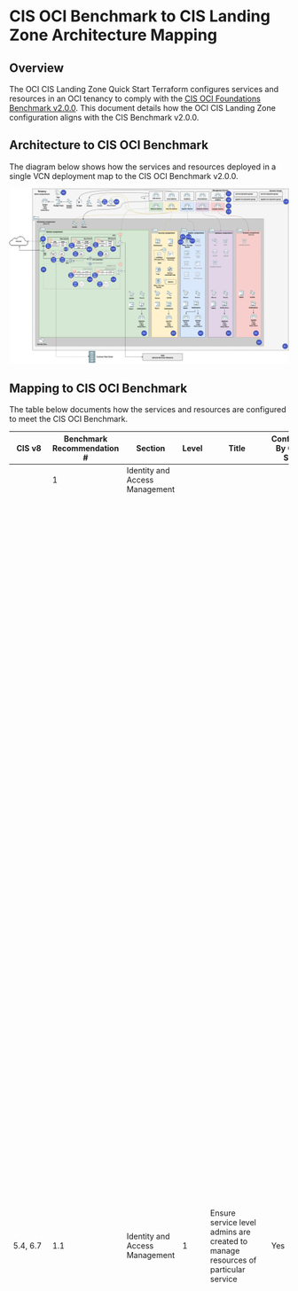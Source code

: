 # CIS OCI Benchmark to CIS Landing Zone Architecture Mapping
## Overview
The OCI CIS Landing Zone Quick Start Terraform configures services and resources in an OCI tenancy to comply with the [CIS OCI Foundations Benchmark v2.0.0](https://www.cisecurity.org/benchmark/oracle_cloud/).  This document details how the OCI CIS Landing Zone configuration aligns with the CIS Benchmark v2.0.0.

## Architecture to CIS OCI Benchmark
The diagram below shows how the services and resources deployed in a single VCN deployment map to the CIS OCI Benchmark v2.0.0.

![Architecture_Single_VCN](images/Architecture_Single_VCN_CIS.png)
## Mapping to CIS OCI Benchmark
The table below documents how the services and resources are configured to meet the CIS OCI Benchmark.

|CIS v8        |Benchmark Recommendation #|Section                       |Level|Title                                                                                                                             |Configured By Quick Start           |Quick Start Terraform                                                                                                                                                                                                                                                                                                                                                                                                                                                                                                                                                                                                                                                                                                                                                                                                                                                                                                                                                                                                                                                                                                                                                                                                                                                                                                                                                                                                                                                                                                                                                                                                                                                                                                                                                                                                                                                                                                                                  |Code Source                                                                                                                                                                                                                                                                                                                                                                                                                                                          |
|--------------|--------------------------|------------------------------|-----|----------------------------------------------------------------------------------------------------------------------------------|------------------------------------|-------------------------------------------------------------------------------------------------------------------------------------------------------------------------------------------------------------------------------------------------------------------------------------------------------------------------------------------------------------------------------------------------------------------------------------------------------------------------------------------------------------------------------------------------------------------------------------------------------------------------------------------------------------------------------------------------------------------------------------------------------------------------------------------------------------------------------------------------------------------------------------------------------------------------------------------------------------------------------------------------------------------------------------------------------------------------------------------------------------------------------------------------------------------------------------------------------------------------------------------------------------------------------------------------------------------------------------------------------------------------------------------------------------------------------------------------------------------------------------------------------------------------------------------------------------------------------------------------------------------------------------------------------------------------------------------------------------------------------------------------------------------------------------------------------------------------------------------------------------------------------------------------------------------------------------------------------|---------------------------------------------------------------------------------------------------------------------------------------------------------------------------------------------------------------------------------------------------------------------------------------------------------------------------------------------------------------------------------------------------------------------------------------------------------------------|
|              |1                         |Identity and Access Management|     |                                                                                                                                  |                                    |                                                                                                                                                                                                                                                                                                                                                                                                                                                                                                                                                                                                                                                                                                                                                                                                                                                                                                                                                                                                                                                                                                                                                                                                                                                                                                                                                                                                                                                                                                                                                                                                                                                                                                                                                                                                                                                                                                                                                       |                                                                                                                                                                                                                                                                                                                                                                                                                                                                     |
|5.4, 6.7      |1.1                       |Identity and Access Management|1    |Ensure service level admins are created to manage resources of particular service                                                 |Yes                                 |The CIS Landing Zone defines the following personas that account for most organization needs: • IAM Administrators: manage IAM services and resources including compartments, groups, dynamic groups, policies, identity providers, authentication policies, network sources, tag defaults. However, this group is not allowed to manage the out-of-box Administrators and Credential Administrators groups. It's also not allowed to touch the out-of-box Tenancy Admin Policy policy. • Credential Administrators: manage users capabilities and users credentials in general, including API keys, authentication tokens and secret keys. • Cost Administrators: manage budgets and usage reports. • Auditors: entitled with read-only access across the tenancy and the ability to use cloud-shell to run the cis_reports.py script. • Announcement Readers: for reading announcements displayed in OCI Console. • Security Administrators: manage security services and resources including Vaults, Keys, Logging, Vulnerability Scanning, Web Application Firewall, Bastion, Service Connector Hub. • Network Administrators: manage OCI network family, including VCNs, Load Balancers, DRGs, VNICs, IP addresses. • Application Administrators: manage application related resources including Compute images, OCI Functions, Kubernetes clusters, Streams, Object Storage, Block Storage, File Storage. • Database Administrators: manage database services, including Oracle VMDB (Virtual Machine), BMDB (Bare Metal), ADB (Autonomous databases), Exadata databases, MySQL, NoSQL, etc. • ExaCS Administrators (only created when ExaCS compartment is created): manage Exadata infrastructure and VM clusters in the ExaCS compartment. • Storage Administrators: the only group allowed to delete storage resources, including buckets, volumes and files. Used as a protection measure against inadvertent deletion of storage resources.|https://github.com/oracle-quickstart/oci-cis-landingzone-quickstart/blob/main/config/iam_groups.tf Deployment dependent: - https://github.com/oracle-quickstart/oci-cis-landingzone-quickstart/blob/main/config/iam_service_policies.tf - https://github.com/oracle-quickstart/oci-cis-landingzone-quickstart/blob/main/config/iam_template_policies.tf                                                                                                              |
|3.3           |1.2                       |Identity and Access Management|1    |Ensure permissions on all resources are given only to the tenancy administrator group                                             |Yes                                 |The CIS Landing Zone defines the following personas that account for most organization needs: • IAM Administrators: manage IAM services and resources including compartments, groups, dynamic groups, policies, identity providers, authentication policies, network sources, tag defaults. However, this group is not allowed to manage the out-of-box Administrators and Credential Administrators groups. It's also not allowed to touch the out-of-box Tenancy Admin Policy policy. • Credential Administrators: manage users capabilities and users credentials in general, including API keys, authentication tokens and secret keys. • Cost Administrators: manage budgets and usage reports. • Auditors: entitled with read-only access across the tenancy and the ability to use cloud-shell to run the cis_reports.py script. • Announcement Readers: for reading announcements displayed in OCI Console. • Security Administrators: manage security services and resources including Vaults, Keys, Logging, Vulnerability Scanning, Web Application Firewall, Bastion, Service Connector Hub. • Network Administrators: manage OCI network family, including VCNs, Load Balancers, DRGs, VNICs, IP addresses. • Application Administrators: manage application related resources including Compute images, OCI Functions, Kubernetes clusters, Streams, Object Storage, Block Storage, File Storage. • Database Administrators: manage database services, including Oracle VMDB (Virtual Machine), BMDB (Bare Metal), ADB (Autonomous databases), Exadata databases, MySQL, NoSQL, etc. • ExaCS Administrators (only created when ExaCS compartment is created): manage Exadata infrastructure and VM clusters in the ExaCS compartment. • Storage Administrators: the only group allowed to delete storage resources, including buckets, volumes and files. Used as a protection measure against inadvertent deletion of storage resources.|https://github.com/oracle-quickstart/oci-cis-landingzone-quickstart/blob/main/config/iam_groups.tf Deployment dependent: - https://github.com/oracle-quickstart/oci-cis-landingzone-quickstart/blob/main/config/iam_service_policies.tf - https://github.com/oracle-quickstart/oci-cis-landingzone-quickstart/blob/main/config/iam_template_policies.tf                                                                                                              |
|3.3, 5.4      |1.3                       |Identity and Access Management|1    |Ensure IAM administrators cannot update tenancy Administrators group                                                              |Yes                                 |The CIS Landing Zone defines the following personas that account for most organization needs: • IAM Administrators: manage IAM services and resources including compartments, groups, dynamic groups, policies, identity providers, authentication policies, network sources, tag defaults. However, this group is not allowed to manage the out-of-box Administrators and Credential Administrators groups. It's also not allowed to touch the out-of-box Tenancy Admin Policy policy. • Credential Administrators: manage users capabilities and users credentials in general, including API keys, authentication tokens and secret keys.                                                                                                                                                                                                                                                                                                                                                                                                                                                                                                                                                                                                                                                                                                                                                                                                                                                                                                                                                                                                                                                                                                                                                                                                                                                                                                            |https://github.com/oracle-quickstart/oci-cis-landingzone-quickstart/blob/main/config/iam_groups.tf Deployment dependent: - https://github.com/oracle-quickstart/oci-cis-landingzone-quickstart/blob/main/config/iam_service_policies.tf - https://github.com/oracle-quickstart/oci-cis-landingzone-quickstart/blob/main/config/iam_template_policies.tf                                                                                                              |
|4.1, 5.2      |1.4                       |Identity and Access Management|1    |Ensure IAM password policy requires minimum length of 14 or greater                                                               |No                                  |The CIS Landing Zone does change authentication settings.                                                                                                                                                                                                                                                                                                                                                                                                                                                                                                                                                                                                                                                                                                                                                                                                                                                                                                                                                                                                                                                                                                                                                                                                                                                                                                                                                                                                                                                                                                                                                                                                                                                                                                                                                                                                                                                                                              |                                                                                                                                                                                                                                                                                                                                                                                                                                                                     |
|4.1, 5.2      |1.5                       |Identity and Access Management|1    |Ensure IAM password policy expires passwords within 365 days                                                                      |No                                  |The CIS Landing Zone does change authentication settings.                                                                                                                                                                                                                                                                                                                                                                                                                                                                                                                                                                                                                                                                                                                                                                                                                                                                                                                                                                                                                                                                                                                                                                                                                                                                                                                                                                                                                                                                                                                                                                                                                                                                                                                                                                                                                                                                                              |                                                                                                                                                                                                                                                                                                                                                                                                                                                                     |
|5.2           |1.6                       |Identity and Access Management|1    |Ensure IAM password policy prevents password reuse                                                                                |No                                  |The CIS Landing Zone does change authentication settings.                                                                                                                                                                                                                                                                                                                                                                                                                                                                                                                                                                                                                                                                                                                                                                                                                                                                                                                                                                                                                                                                                                                                                                                                                                                                                                                                                                                                                                                                                                                                                                                                                                                                                                                                                                                                                                                                                              |                                                                                                                                                                                                                                                                                                                                                                                                                                                                     |
|6.3, 6.5      |1.7                       |Identity and Access Management|1    |Ensure MFA is enabled for all users with a console password                                                                       |No                                  |The CIS Landing Zone does not create of modify OCI IAM users.                                                                                                                                                                                                                                                                                                                                                                                                                                                                                                                                                                                                                                                                                                                                                                                                                                                                                                                                                                                                                                                                                                                                                                                                                                                                                                                                                                                                                                                                                                                                                                                                                                                                                                                                                                                                                                                                                          |                                                                                                                                                                                                                                                                                                                                                                                                                                                                     |
|4.1, 4.4      |1.8                       |Identity and Access Management|1    |Ensure user API keys rotate within 90 days or less                                                                                |No                                  |The CIS Landing Zone does not create OCI IAM users or API Keys of users.                                                                                                                                                                                                                                                                                                                                                                                                                                                                                                                                                                                                                                                                                                                                                                                                                                                                                                                                                                                                                                                                                                                                                                                                                                                                                                                                                                                                                                                                                                                                                                                                                                                                                                                                                                                                                                                                               |                                                                                                                                                                                                                                                                                                                                                                                                                                                                     |
|4.1, 5.2      |1.9                       |Identity and Access Management|1    |Ensure user customer secret keys rotate within 90 days or less                                                                    |No                                  |The CIS Landing Zone does not create OCI IAM users or customer secrets of users.                                                                                                                                                                                                                                                                                                                                                                                                                                                                                                                                                                                                                                                                                                                                                                                                                                                                                                                                                                                                                                                                                                                                                                                                                                                                                                                                                                                                                                                                                                                                                                                                                                                                                                                                                                                                                                                                       |                                                                                                                                                                                                                                                                                                                                                                                                                                                                     |
|4.1, 5.2      |1.10                      |Identity and Access Management|1    |Ensure user auth tokens rotate within 90 days or less                                                                             |No                                  |The CIS Landing Zone does not create OCI IAM users or Auth Tokens of users.                                                                                                                                                                                                                                                                                                                                                                                                                                                                                                                                                                                                                                                                                                                                                                                                                                                                                                                                                                                                                                                                                                                                                                                                                                                                                                                                                                                                                                                                                                                                                                                                                                                                                                                                                                                                                                                                            |                                                                                                                                                                                                                                                                                                                                                                                                                                                                     |
|4.1, 5.2      |1.11                      |Identity and Access Management|1    |Ensure user IAM Database Passwords rotate within 90 days                                                                          |No                                  |The CIS Landing Zone does not create OCI IAM users or Databse Passwords of users.                                                                                                                                                                                                                                                                                                                                                                                                                                                                                                                                                                                                                                                                                                                                                                                                                                                                                                                                                                                                                                                                                                                                                                                                                                                                                                                                                                                                                                                                                                                                                                                                                                                                                                                                                                                                                                                                      |                                                                                                                                                                                                                                                                                                                                                                                                                                                                     |
|5.4           |1.12                      |Identity and Access Management|1    |Ensure API keys are not created for tenancy administrator users                                                                   |No                                  |The CIS Landing Zone does modify existing users.                                                                                                                                                                                                                                                                                                                                                                                                                                                                                                                                                                                                                                                                                                                                                                                                                                                                                                                                                                                                                                                                                                                                                                                                                                                                                                                                                                                                                                                                                                                                                                                                                                                                                                                                                                                                                                                                                                       |                                                                                                                                                                                                                                                                                                                                                                                                                                                                     |
|5.1           |1.13                      |Identity and Access Management|1    |Ensure all OCI IAM user accounts have a valid and current email address                                                           |Yes                                 |The Landing Zone defines four dynamic groups to satisfy common needs of workloads that are eventually deployed: • Security Functions: to be used by functions defined in the Security compartment. The matching rule includes all functions in the Security compartment. An example is a function for rotating secrets kept in a Vault. • AppDev Functions: to be used by functions defined in the AppDev compartment. The matching rule includes all functions in the AppDev compartment. An example is a function for processing of application data and writing it to an Object Storage bucket. • Compute Agent: to be used by Compute's management agent in the AppDev compartment. • Database KMS: to be used by databases in the Database compartment to access keys in the Vault service.                                                                                                                                                                                                                                                                                                                                                                                                                                                                                                                                                                                                                                                                                                                                                                                                                                                                                                                                                                                                                                                                                                                                                       |                                                                                                                                                                                                                                                                                                                                                                                                                                                                     |
|6.8           |1.14                      |Identity and Access Management|1    |Ensure Instance Principal authentication is used for OCI instances, OCI Cloud Databases and OCI Functions to access OCI resources.|Yes                                 |The CIS Landing Zone restricts adds where conditions to the OCI IAM policies for the Network Admins , Security Admins, App Admin, and Database Admins groups which allows them to create storage services but prevents them from deleting storage services. The CIS Landing Zone also create a Storage Admin policy and group which allows the deletion of storage resources but not their creation.                                                                                                                                                                                                                                                                                                                                                                                                                                                                                                                                                                                                                                                                                                                                                                                                                                                                                                                                                                                                                                                                                                                                                                                                                                                                                                                                                                                                                                                                                                                                                   |Deployment dependent: - https://github.com/oracle-quickstart/oci-cis-landingzone-quickstart/blob/main/config/iam_service_policies.tf - https://github.com/oracle-quickstart/oci-cis-landingzone-quickstart/blob/main/config/iam_template_policies.tf                                                                                                                                                                                                                 |
|5.4, 6.8      |1.15                      |Identity and Access Management|2    |Ensure storage service-level admins cannot delete resources they manage                                                           |                                    |                                                                                                                                                                                                                                                                                                                                                                                                                                                                                                                                                                                                                                                                                                                                                                                                                                                                                                                                                                                                                                                                                                                                                                                                                                                                                                                                                                                                                                                                                                                                                                                                                                                                                                                                                                                                                                                                                                                                                       |                                                                                                                                                                                                                                                                                                                                                                                                                                                                     |
|              |2                         |Networking                    |     |                                                                                                                                  |                                    |                                                                                                                                                                                                                                                                                                                                                                                                                                                                                                                                                                                                                                                                                                                                                                                                                                                                                                                                                                                                                                                                                                                                                                                                                                                                                                                                                                                                                                                                                                                                                                                                                                                                                                                                                                                                                                                                                                                                                       |                                                                                                                                                                                                                                                                                                                                                                                                                                                                     |
|4.4, 12.3     |2.1                       |Networking                    |1    |Ensure no security lists allow ingress from 0.0.0.0/0 to port 22.                                                                 |Yes                                 |The CIS Landing Zone creates a secruity list for each VCN it creates. The security only allows port 22 connections from on-premises CIDRs or the hub network. The on-premises CIDRs variable does not allow 0.0.0.0/0.                                                                                                                                                                                                                                                                                                                                                                                                                                                                                                                                                                                                                                                                                                                                                                                                                                                                                                                                                                                                                                                                                                                                                                                                                                                                                                                                                                                                                                                                                                                                                                                                                                                                                                                                 |https://github.com/oracle-quickstart/oci-cis-landingzone-quickstart/blob/main/config/net_vcn.tf https://github.com/oracle-quickstart/oci-cis-landingzone-quickstart/blob/main/config/variables.tf                                                                                                                                                                                                                                                                    |
|4.4, 12.3     |2.2                       |Networking                    |1    |Ensure no security lists allow ingress from 0.0.0.0/0 to port 3389.                                                               |Yes                                 |The CIS Landing Zone creates a secruity list for each VCN it creates. The security only allows port 22 connections from on-premises CIDRs or the hub network. The on-premises CIDRs variable does not allow 0.0.0.0/0.                                                                                                                                                                                                                                                                                                                                                                                                                                                                                                                                                                                                                                                                                                                                                                                                                                                                                                                                                                                                                                                                                                                                                                                                                                                                                                                                                                                                                                                                                                                                                                                                                                                                                                                                 |https://github.com/oracle-quickstart/oci-cis-landingzone-quickstart/blob/main/config/net_vcn.tf https://github.com/oracle-quickstart/oci-cis-landingzone-quickstart/blob/main/config/variables.tf                                                                                                                                                                                                                                                                    |
|4.4, 12.3     |2.3                       |Networking                    |1    |Ensure no network security groups allow ingress from 0.0.0.0/0 to port 22.                                                        |Yes                                 |The CIS Landing Zone deploys a bastion network security groups (NSG) for each VCN it creates. That NSG allows 22 however the variable for ingress CIDRs does not allow 0.0.0.0/0.                                                                                                                                                                                                                                                                                                                                                                                                                                                                                                                                                                                                                                                                                                                                                                                                                                                                                                                                                                                                                                                                                                                                                                                                                                                                                                                                                                                                                                                                                                                                                                                                                                                                                                                                                                      |https://github.com/oracle-quickstart/oci-cis-landingzone-quickstart/blob/main/config/variables.tf                                                                                                                                                                                                                                                                                                                                                                    |
|4.4, 12.3     |2.4                       |Networking                    |1    |Ensure no network security groups allow ingress from 0.0.0.0/0 to port 3389.                                                      |Yes                                 |The CIS Landing Zone deploys a bastion network security groups (NSG) for each VCN it creates. That NSG allows 3389 however the variable for ingress CIDRs does not allow 0.0.0.0/0.                                                                                                                                                                                                                                                                                                                                                                                                                                                                                                                                                                                                                                                                                                                                                                                                                                                                                                                                                                                                                                                                                                                                                                                                                                                                                                                                                                                                                                                                                                                                                                                                                                                                                                                                                                    |https://github.com/oracle-quickstart/oci-cis-landingzone-quickstart/blob/main/config/variables.tf                                                                                                                                                                                                                                                                                                                                                                    |
|12.3          |2.5                       |Networking                    |1    |Ensure the default security list of every VCN restricts all traffic except ICMP.                                                  |Yes                                 |The CIS Landing Zone modifies the default security list for every VCN it creates to restrict all traffic except for ICMP.                                                                                                                                                                                                                                                                                                                                                                                                                                                                                                                                                                                                                                                                                                                                                                                                                                                                                                                                                                                                                                                                                                                                                                                                                                                                                                                                                                                                                                                                                                                                                                                                                                                                                                                                                                                                                              |https://github.com/oracle-quickstart/oci-cis-landingzone-quickstart/blob/main/config/variables.tf                                                                                                                                                                                                                                                                                                                                                                    |
|4.4, 12.3     |2.6                       |Networking                    |1    |Ensure Oracle Integration Cloud (OIC) access is restricted to allowed sources.                                                    |No                                  |The CIS Landing Zone doesn't deploy any Oracle Integration Cloud instances.                                                                                                                                                                                                                                                                                                                                                                                                                                                                                                                                                                                                                                                                                                                                                                                                                                                                                                                                                                                                                                                                                                                                                                                                                                                                                                                                                                                                                                                                                                                                                                                                                                                                                                                                                                                                                                                                            |                                                                                                                                                                                                                                                                                                                                                                                                                                                                     |
|4.4, 12.3     |2.7                       |Networking                    |1    |Ensure Oracle Analytics Cloud (OAC) access is restricted to allowed sources or deployed within a Virtual Cloud Network.           |Enables                             |The CIS Landing Zone doesn't deploy any Oracle Analytics Cloud (OAC) instances. The CIS Landing Zone does deploy VCNs with app subnets which are private that can be used for deploying a OAC instances.                                                                                                                                                                                                                                                                                                                                                                                                                                                                                                                                                                                                                                                                                                                                                                                                                                                                                                                                                                                                                                                                                                                                                                                                                                                                                                                                                                                                                                                                                                                                                                                                                                                                                                                                               |https://github.com/oracle-quickstart/oci-cis-landingzone-quickstart/blob/main/config/net_vcn.tf                                                                                                                                                                                                                                                                                                                                                                      |
|4.4, 12.3     |2.8                       |Networking                    |1    |Ensure Oracle Autonomous Shared Database (ADB) access is restricted or deployed within a VCN.                                     |Enables                             |The CIS Landing Zone doesn't deploy any Autonomous Shared Databases (ADB-S). The CIS Landing Zone does deploy VCNs with database subnets which are private that can be used for deploying a ADB-S                                                                                                                                                                                                                                                                                                                                                                                                                                                                                                                                                                                                                                                                                                                                                                                                                                                                                                                                                                                                                                                                                                                                                                                                                                                                                                                                                                                                                                                                                                                                                                                                                                                                                                                                                      |https://github.com/oracle-quickstart/oci-cis-landingzone-quickstart/blob/main/config/net_vcn.tf                                                                                                                                                                                                                                                                                                                                                                      |
|              |3                         |Compute                       |     |                                                                                                                                  |                                    |                                                                                                                                                                                                                                                                                                                                                                                                                                                                                                                                                                                                                                                                                                                                                                                                                                                                                                                                                                                                                                                                                                                                                                                                                                                                                                                                                                                                                                                                                                                                                                                                                                                                                                                                                                                                                                                                                                                                                       |                                                                                                                                                                                                                                                                                                                                                                                                                                                                     |
|4.8           |3.1                       |Compute                       |2    |Ensure Compute Instance Legacy Metadata service endpoint is disabled                                                              |Enables - via Secure Workload Module|The CIS Landing Zone doesn't deploy any Compute Instance. The CIS Landing Zone does deploy VCNs which can be used for deploying compute Instances and the Secure Workload Module deploys compute instances with the Legacy Metadata service endpoint disabled.                                                                                                                                                                                                                                                                                                                                                                                                                                                                                                                                                                                                                                                                                                                                                                                                                                                                                                                                                                                                                                                                                                                                                                                                                                                                                                                                                                                                                                                                                                                                                                                                                                                                                         |https://github.com/oracle-quickstart/terraform-oci-secure-workloads/blob/main/cis-compute-storage/compute.tf                                                                                                                                                                                                                                                                                                                                                         |
|4.1           |3.2                       |Compute                       |2    |Ensure Secure Boot is enabled on Compute Instance                                                                                 |Enables - via Secure Workload Module|The CIS Landing Zone doesn't deploy any Compute Instance. The CIS Landing Zone does deploy VCNs which can be used for deploying compute Instances and the Secure Workload Module deploys compute instances with Secure Boot Enabled.                                                                                                                                                                                                                                                                                                                                                                                                                                                                                                                                                                                                                                                                                                                                                                                                                                                                                                                                                                                                                                                                                                                                                                                                                                                                                                                                                                                                                                                                                                                                                                                                                                                                                                                   |https://github.com/oracle-quickstart/terraform-oci-secure-workloads/blob/main/cis-compute-storage/compute.tf                                                                                                                                                                                                                                                                                                                                                         |
|3.10,4.1      |3.3                       |Compute                       |1    |Ensure In-transit Encryption is enabled on Compute Instance                                                                       |Enables - via Secure Workload Module|The CIS Landing Zone doesn't deploy any Compute Instance. The CIS Landing Zone does deploy VCNs which can be used for deploying compute Instances and the Secure Workload Module deploys compute instances with In-Transit Encryption Enabled.                                                                                                                                                                                                                                                                                                                                                                                                                                                                                                                                                                                                                                                                                                                                                                                                                                                                                                                                                                                                                                                                                                                                                                                                                                                                                                                                                                                                                                                                                                                                                                                                                                                                                                         |https://github.com/oracle-quickstart/terraform-oci-secure-workloads/blob/main/cis-compute-storage/compute.tf                                                                                                                                                                                                                                                                                                                                                         |
|              |4                         |Logging and Monitoring        |     |                                                                                                                                  |                                    |                                                                                                                                                                                                                                                                                                                                                                                                                                                                                                                                                                                                                                                                                                                                                                                                                                                                                                                                                                                                                                                                                                                                                                                                                                                                                                                                                                                                                                                                                                                                                                                                                                                                                                                                                                                                                                                                                                                                                       |                                                                                                                                                                                                                                                                                                                                                                                                                                                                     |
|1.1           |4.1                       |Logging and Monitoring        |1    |Ensure default tags are used on resources.                                                                                        |Yes                                 |The CIS Landing zone deploys two default tags. The two tags are: • Created By tag which identifies who create the resource. • Created On tag which identifies when the resource was created.                                                                                                                                                                                                                                                                                                                                                                                                                                                                                                                                                                                                                                                                                                                                                                                                                                                                                                                                                                                                                                                                                                                                                                                                                                                                                                                                                                                                                                                                                                                                                                                                                                                                                                                                                           |https://github.com/oracle-quickstart/oci-cis-landingzone-quickstart/blob/main/config/mon_tags.tf                                                                                                                                                                                                                                                                                                                                                                     |
|8.2, 8.11     |4.2                       |Logging and Monitoring        |1    |Create at least one notification topic and subscription to receive monitoring alerts.                                             |Yes                                 |The CIS Landing Zone creates at least two topics each with a subscription. The two default topics are: • Security Topic and subscription which is where all IAM related events are sent. • Network Topic and subscription which is where all network related events are sent.                                                                                                                                                                                                                                                                                                                                                                                                                                                                                                                                                                                                                                                                                                                                                                                                                                                                                                                                                                                                                                                                                                                                                                                                                                                                                                                                                                                                                                                                                                                                                                                                                                                                          |https://github.com/oracle-quickstart/oci-cis-landingzone-quickstart/blob/main/config/mon_topics.tf                                                                                                                                                                                                                                                                                                                                                                   |
|4.2           |4.3                       |Logging and Monitoring        |1    |Ensure a notification is configured for Identity Provider changes.                                                                |Yes                                 |The CIS Landing Zone creates an OCI event rule for Identity Provider changes.                                                                                                                                                                                                                                                                                                                                                                                                                                                                                                                                                                                                                                                                                                                                                                                                                                                                                                                                                                                                                                                                                                                                                                                                                                                                                                                                                                                                                                                                                                                                                                                                                                                                                                                                                                                                                                                                          |https://github.com/oracle-quickstart/oci-cis-landingzone-quickstart/blob/main/config/mon_notifications.tf                                                                                                                                                                                                                                                                                                                                                            |
|4.2           |4.4                       |Logging and Monitoring        |1    |Ensure a notification is configured for IdP group mapping changes.                                                                |Yes                                 |The CIS Landing Zone creates an OCI event rule for IDP mapping changes.                                                                                                                                                                                                                                                                                                                                                                                                                                                                                                                                                                                                                                                                                                                                                                                                                                                                                                                                                                                                                                                                                                                                                                                                                                                                                                                                                                                                                                                                                                                                                                                                                                                                                                                                                                                                                                                                                |https://github.com/oracle-quickstart/oci-cis-landingzone-quickstart/blob/main/config/mon_notifications.tf                                                                                                                                                                                                                                                                                                                                                            |
|4.2           |4.5                       |Logging and Monitoring        |1    |Ensure a notification is configured for IAM group changes.                                                                        |Yes                                 |The CIS Landing Zone creates an OCI event rule for IAM group changes.                                                                                                                                                                                                                                                                                                                                                                                                                                                                                                                                                                                                                                                                                                                                                                                                                                                                                                                                                                                                                                                                                                                                                                                                                                                                                                                                                                                                                                                                                                                                                                                                                                                                                                                                                                                                                                                                                  |https://github.com/oracle-quickstart/oci-cis-landingzone-quickstart/blob/main/config/mon_notifications.tf                                                                                                                                                                                                                                                                                                                                                            |
|4.2           |4.6                       |Logging and Monitoring        |1    |Ensure a notification is configured for IAM policy changes.                                                                       |Yes                                 |The CIS Landing Zone creates an OCI event rule for IAM policy changes.                                                                                                                                                                                                                                                                                                                                                                                                                                                                                                                                                                                                                                                                                                                                                                                                                                                                                                                                                                                                                                                                                                                                                                                                                                                                                                                                                                                                                                                                                                                                                                                                                                                                                                                                                                                                                                                                                 |https://github.com/oracle-quickstart/oci-cis-landingzone-quickstart/blob/main/config/mon_notifications.tf                                                                                                                                                                                                                                                                                                                                                            |
|4.2           |4.7                       |Logging and Monitoring        |1    |Ensure a notification is configured for user changes.                                                                             |Yes                                 |The CIS Landing Zone creates an OCI event rule for IAM User changes.                                                                                                                                                                                                                                                                                                                                                                                                                                                                                                                                                                                                                                                                                                                                                                                                                                                                                                                                                                                                                                                                                                                                                                                                                                                                                                                                                                                                                                                                                                                                                                                                                                                                                                                                                                                                                                                                                   |https://github.com/oracle-quickstart/oci-cis-landingzone-quickstart/blob/main/config/mon_notifications.tf                                                                                                                                                                                                                                                                                                                                                            |
|4.2           |4.8                       |Logging and Monitoring        |1    |Ensure a notification is configured for VCN changes.                                                                              |Yes                                 |The CIS Landing Zone creates an OCI event rule for Virtual Cloud Network (VCN) changes.                                                                                                                                                                                                                                                                                                                                                                                                                                                                                                                                                                                                                                                                                                                                                                                                                                                                                                                                                                                                                                                                                                                                                                                                                                                                                                                                                                                                                                                                                                                                                                                                                                                                                                                                                                                                                                                                |https://github.com/oracle-quickstart/oci-cis-landingzone-quickstart/blob/main/config/mon_notifications.tf                                                                                                                                                                                                                                                                                                                                                            |
|4.2           |4.9                       |Logging and Monitoring        |1    |Ensure a notification is configured for changes to route tables.                                                                  |Yes                                 |The CIS Landing Zone creates an OCI event rule for network route table changes.                                                                                                                                                                                                                                                                                                                                                                                                                                                                                                                                                                                                                                                                                                                                                                                                                                                                                                                                                                                                                                                                                                                                                                                                                                                                                                                                                                                                                                                                                                                                                                                                                                                                                                                                                                                                                                                                        |https://github.com/oracle-quickstart/oci-cis-landingzone-quickstart/blob/main/config/mon_notifications.tf                                                                                                                                                                                                                                                                                                                                                            |
|4.2           |4.10                      |Logging and Monitoring        |1    |Ensure a notification is configured for security list changes.                                                                    |Yes                                 |The CIS Landing Zone creates an OCI event rule for network Security List changes.                                                                                                                                                                                                                                                                                                                                                                                                                                                                                                                                                                                                                                                                                                                                                                                                                                                                                                                                                                                                                                                                                                                                                                                                                                                                                                                                                                                                                                                                                                                                                                                                                                                                                                                                                                                                                                                                      |https://github.com/oracle-quickstart/oci-cis-landingzone-quickstart/blob/main/config/mon_notifications.tf                                                                                                                                                                                                                                                                                                                                                            |
|4.2           |4.11                      |Logging and Monitoring        |1    |Ensure a notification is configured for network security group changes.                                                           |Yes                                 |The CIS Landing Zone creates an OCI event rule for network security group changes.                                                                                                                                                                                                                                                                                                                                                                                                                                                                                                                                                                                                                                                                                                                                                                                                                                                                                                                                                                                                                                                                                                                                                                                                                                                                                                                                                                                                                                                                                                                                                                                                                                                                                                                                                                                                                                                                     |https://github.com/oracle-quickstart/oci-cis-landingzone-quickstart/blob/main/config/mon_notifications.tf                                                                                                                                                                                                                                                                                                                                                            |
|4.2           |4.12                      |Logging and Monitoring        |1    |Ensure a notification is configured for changes to network gateways.                                                              |Yes                                 |The CIS Landing Zone creates an OCI event rules for network gateway changes.                                                                                                                                                                                                                                                                                                                                                                                                                                                                                                                                                                                                                                                                                                                                                                                                                                                                                                                                                                                                                                                                                                                                                                                                                                                                                                                                                                                                                                                                                                                                                                                                                                                                                                                                                                                                                                                                           |https://github.com/oracle-quickstart/oci-cis-landingzone-quickstart/blob/main/config/mon_notifications.tf                                                                                                                                                                                                                                                                                                                                                            |
|8.2, 8.5, 13.6|4.13                      |Logging and Monitoring        |2    |Ensure VCN flow logging is enabled for all subnets.                                                                               |Yes                                 |The CIS Landing Zone enables VCN flow logs for all subnets it deploys                                                                                                                                                                                                                                                                                                                                                                                                                                                                                                                                                                                                                                                                                                                                                                                                                                                                                                                                                                                                                                                                                                                                                                                                                                                                                                                                                                                                                                                                                                                                                                                                                                                                                                                                                                                                                                                                                  |https://github.com/oracle-quickstart/oci-cis-landingzone-quickstart/blob/main/config/mon_flow_logs.tf                                                                                                                                                                                                                                                                                                                                                                |
|8.2, 8.5, 8.11|4.14                      |Logging and Monitoring        |1    |Ensure Cloud Guard is enabled in the root compartment of the tenancy.                                                             |Yes                                 |The CIS Landing Zone enables OCI Cloud Guard with all the detectors and responders at the root compartment.                                                                                                                                                                                                                                                                                                                                                                                                                                                                                                                                                                                                                                                                                                                                                                                                                                                                                                                                                                                                                                                                                                                                                                                                                                                                                                                                                                                                                                                                                                                                                                                                                                                                                                                                                                                                                                            |https://github.com/oracle-quickstart/oci-cis-landingzone-quickstart/blob/main/config/mon_cloud_guard.tf                                                                                                                                                                                                                                                                                                                                                              |
|8.2, 8.11     |4.15                      |Logging and Monitoring        |1    |Ensure a notification is configured for Oracle Cloud Guard problems detected                                                      |Yes                                 |The CIS Landing Zone creates an OCI event rules for Cloud Guard Events.                                                                                                                                                                                                                                                                                                                                                                                                                                                                                                                                                                                                                                                                                                                                                                                                                                                                                                                                                                                                                                                                                                                                                                                                                                                                                                                                                                                                                                                                                                                                                                                                                                                                                                                                                                                                                                                                                |https://github.com/oracle-quickstart/oci-cis-landingzone-quickstart/blob/main/config/mon_notifications.tf                                                                                                                                                                                                                                                                                                                                                            |
|8.0           |4.16                      |Logging and Monitoring        |1    |Ensure customer created Customer Managed Key (CMK) is rotated at least annually.                                                  |No                                  |No configuration available at this time                                                                                                                                                                                                                                                                                                                                                                                                                                                                                                                                                                                                                                                                                                                                                                                                                                                                                                                                                                                                                                                                                                                                                                                                                                                                                                                                                                                                                                                                                                                                                                                                                                                                                                                                                                                                                                                                                                                |                                                                                                                                                                                                                                                                                                                                                                                                                                                                     |
|8.2           |4.17                      |Logging and Monitoring        |2    |Ensure write level Object Storage logging is enabled for all buckets.                                                             |Yes                                 |The CIS Landing Zone deploy an optional Object Storage bucket(s) in the AppDev Compartment. Those bucket(s) are deployed and write logging is enabled.                                                                                                                                                                                                                                                                                                                                                                                                                                                                                                                                                                                                                                                                                                                                                                                                                                                                                                                                                                                                                                                                                                                                                                                                                                                                                                                                                                                                                                                                                                                                                                                                                                                                                                                                                                                                 |https://github.com/oracle-quickstart/oci-cis-landingzone-quickstart/blob/main/config/mon_oss_logs.tf                                                                                                                                                                                                                                                                                                                                                                 |
|              |5                         |Storage - Object Storage      |     |                                                                                                                                  |                                    |                                                                                                                                                                                                                                                                                                                                                                                                                                                                                                                                                                                                                                                                                                                                                                                                                                                                                                                                                                                                                                                                                                                                                                                                                                                                                                                                                                                                                                                                                                                                                                                                                                                                                                                                                                                                                                                                                                                                                       |                                                                                                                                                                                                                                                                                                                                                                                                                                                                     |
|3.3           |5.1.1                     |Storage - Object Storage      |1    |Ensure no Object Storage buckets are publicly visible.                                                                            |Yes                                 |The CIS Landing Zone deploy an optional Object Storage bucket(s) in the AppDev Compartment. Those bucket(s) are deployed as a private bucket.                                                                                                                                                                                                                                                                                                                                                                                                                                                                                                                                                                                                                                                                                                                                                                                                                                                                                                                                                                                                                                                                                                                                                                                                                                                                                                                                                                                                                                                                                                                                                                                                                                                                                                                                                                                                          |https://github.com/oracle-quickstart/oci-cis-landingzone-quickstart/blob/main/modules/object-storage/bucket/main.tf                                                                                                                                                                                                                                                                                                                                                  |
|3.11          |5.1.2                     |Storage - Object Storage      |2    |Ensure Object Storage Buckets are encrypted with a Customer-Managed Key (CMK).                                                    |Yes                                 |The CIS Landing Zone deploys an optional (Level 2 selected) OCI Vault in the Security Compartment and generates an optional Customer Managed Key (CMK). It also deploys required OCI IAM policies for the Object Storage service and OCI IAM groups to use CMKs in the Security Compartment.                                                                                                                                                                                                                                                                                                                                                                                                                                                                                                                                                                                                                                                                                                                                                                                                                                                                                                                                                                                                                                                                                                                                                                                                                                                                                                                                                                                                                                                                                                                                                                                                                                                           |https://github.com/oracle-quickstart/oci-cis-landingzone-quickstart/blob/main/modules/object-storage/bucket/main.tf https://github.com/oracle-quickstart/oci-cis-landingzone-quickstart/blob/main/config/keys.tf Deployment dependent: - https://github.com/oracle-quickstart/oci-cis-landingzone-quickstart/blob/main/config/iam_service_policies.tf - https://github.com/oracle-quickstart/oci-cis-landingzone-quickstart/blob/main/config/iam_template_policies.tf|
|3.11          |5.1.3                     |Storage - Object Storage      |2    |Ensure Versioning is Enabled for Object Storage Buckets.                                                                          |Yes                                 |The CIS Landing Zone deploy an optional Object Storage bucket in the AppDev Compartment. That bucket is deployed is deployed with versioning Enabled.                                                                                                                                                                                                                                                                                                                                                                                                                                                                                                                                                                                                                                                                                                                                                                                                                                                                                                                                                                                                                                                                                                                                                                                                                                                                                                                                                                                                                                                                                                                                                                                                                                                                                                                                                                                                  |https://github.com/oracle-quickstart/oci-cis-landingzone-quickstart/blob/main/modules/object-storage/bucket/main.tf                                                                                                                                                                                                                                                                                                                                                  |
|3.11          |5.2.1                     |Storage - Block Volumes       |2    |Ensure Block Volumes are encrypted with Customer-Managed Keys.                                                                    |Enables                             |The CIS Landing Zone deploys an optional (Level 2 selected) OCI Vault in the Security Compartment and generates an optional Customer Managed Key (CMK). It also deploys required OCI IAM policies for the Block Volume service and OCI IAM groups to use CMKs in the Security Compartment.                                                                                                                                                                                                                                                                                                                                                                                                                                                                                                                                                                                                                                                                                                                                                                                                                                                                                                                                                                                                                                                                                                                                                                                                                                                                                                                                                                                                                                                                                                                                                                                                                                                             |https://github.com/oracle-quickstart/oci-cis-landingzone-quickstart/blob/main/config/keys.tf Deployment dependent: - https://github.com/oracle-quickstart/oci-cis-landingzone-quickstart/blob/main/config/iam_service_policies.tf - https://github.com/oracle-quickstart/oci-cis-landingzone-quickstart/blob/main/config/iam_template_policies.tf                                                                                                                    |
|3.11          |5.2.2                     |Storage - Block Volumes       |2    |Ensure Boot Volumes are encrypted with Customer-Managed Key.                                                                      |Enables                             |The CIS Landing Zone deploys an optional (Level 2 selected) OCI Vault in the Security Compartment and generates an optional Customer Managed Key (CMK). It also deploys required OCI IAM policies for the Block Volume service and OCI IAM groups to use CMKs in the Security Compartment.                                                                                                                                                                                                                                                                                                                                                                                                                                                                                                                                                                                                                                                                                                                                                                                                                                                                                                                                                                                                                                                                                                                                                                                                                                                                                                                                                                                                                                                                                                                                                                                                                                                             |https://github.com/oracle-quickstart/oci-cis-landingzone-quickstart/blob/main/config/keys.tf Deployment dependent: - https://github.com/oracle-quickstart/oci-cis-landingzone-quickstart/blob/main/config/iam_service_policies.tf - https://github.com/oracle-quickstart/oci-cis-landingzone-quickstart/blob/main/config/iam_template_policies.tf                                                                                                                    |
|3.11          |5.3.1                     |Storage - File Storage Service|2    |Ensure File Storage Systems are encrypted with Customer-Managed Keys.                                                             |Enables                             |The CIS Landing Zone deploys an optional (Level 2 selected) OCI Vault in the Security Compartment and generates an optional Customer Managed Key (CMK). It also deploys required OCI IAM policies for the File Storage Service (FSS) service and OCI IAM groups to use keys in the Security Compartment.                                                                                                                                                                                                                                                                                                                                                                                                                                                                                                                                                                                                                                                                                                                                                                                                                                                                                                                                                                                                                                                                                                                                                                                                                                                                                                                                                                                                                                                                                                                                                                                                                                               |https://github.com/oracle-quickstart/oci-cis-landingzone-quickstart/blob/main/config/keys.tf Deployment dependent: - https://github.com/oracle-quickstart/oci-cis-landingzone-quickstart/blob/main/config/iam_service_policies.tf - https://github.com/oracle-quickstart/oci-cis-landingzone-quickstart/blob/main/config/iam_template_policies.tf                                                                                                                    |
|              |6                         |Asset Management              |     |                                                                                                                                  |                                    |                                                                                                                                                                                                                                                                                                                                                                                                                                                                                                                                                                                                                                                                                                                                                                                                                                                                                                                                                                                                                                                                                                                                                                                                                                                                                                                                                                                                                                                                                                                                                                                                                                                                                                                                                                                                                                                                                                                                                       |                                                                                                                                                                                                                                                                                                                                                                                                                                                                     |
|3.1           |6.1                       |Asset Management              |1    |Create at least one compartment in your tenancy to store cloud resources.                                                         |Yes                                 |The CIS Landing Zone provisions the following compartments: • A recommended enclosing compartment containing all compartments above. • A Network compartment for all the networking resources, including the required network gateways. • A Security compartment for the logging, key management, and notifications resources. • An App compartment for the application-related services, including compute, storage, functions, streams, Kubernetes nodes, API gateway, and so on. • A Database compartment for all database resources. • An optional compartment for Oracle Exadata Database Service infrastructure.                                                                                                                                                                                                                                                                                                                                                                                                                                                                                                                                                                                                                                                                                                                                                                                                                                                                                                                                                                                                                                                                                                                                                                                                                                                                                                                                 |https://github.com/oracle-quickstart/oci-cis-landingzone-quickstart/blob/main/config/iam_compartments.tf                                                                                                                                                                                                                                                                                                                                                             |
|3.12          |6.2                       |Asset Management              |1    |Ensure no resources are created in the root compartment.                                                                          |Yes                                 |The CIS Landing Zone creates a • A recommended enclosing compartment is created to contain all of the compartments below. • A Network compartment is used for network and network-related resources. The CIS Landing Zone Quick Start deploys the network-related resources, including VCN, Subnets, gateways, NSG, and Security Lists in the Network Compartment • A Security compartment is used for security and logging related resources. The CIS Landing Zone deploys the logging, key management, and notification resources into the Security Compartment. • An App compartment is used for the application-related services. The CIS Landing Zone deploys an optional Object Storage bucket in this compartment. • A Database compartment for is used for database related resources. • An optional compartment for Oracle Exadata Database Service is used for Exadata infrastructure.                                                                                                                                                                                                                                                                                                                                                                                                                                                                                                                                                                                                                                                                                                                                                                                                                                                                                                                                                                                                                                                       |https://github.com/oracle-quickstart/oci-cis-landingzone-quickstart/blob/main/config/iam_compartments.tf Deployment dependent: - https://github.com/oracle-quickstart/oci-cis-landingzone-quickstart/blob/main/config/iam_service_policies.tf - https://github.com/oracle-quickstart/oci-cis-landingzone-quickstart/blob/main/config/iam_template_policies.tf                                                                                                        |
